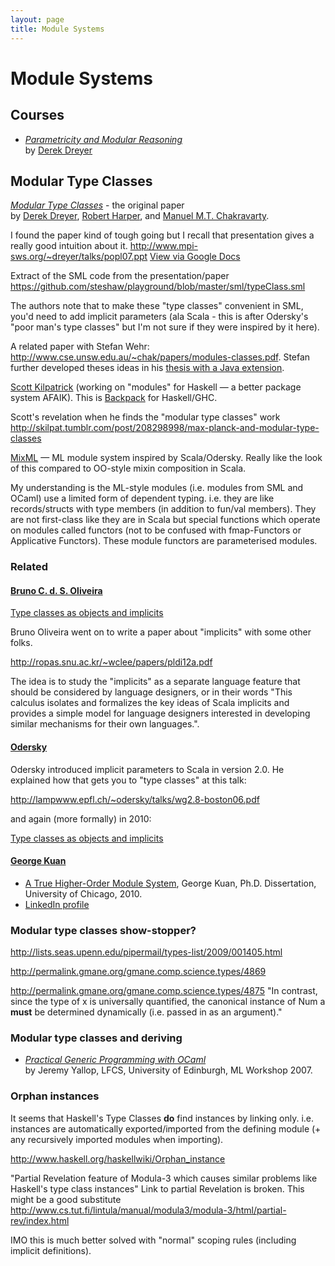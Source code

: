 ```yaml
---
layout: page
title: Module Systems
---
```


# Module Systems


## Courses

- [_Parametricity and Modular Reasoning_](https://wiki.mpi-sws.org/star/paramore)  
  by [Derek Dreyer][dreyer]


## Modular Type Classes

[_Modular Type Classes_](http://www.cse.unsw.edu.au/~chak/papers/DHC07.html) - the original paper  
by [Derek Dreyer][dreyer], [Robert Harper][harper], and [Manuel M.T. Chakravarty][chak].

I found the paper kind of tough going but I recall that presentation gives a
really good intuition about it.
<http://www.mpi-sws.org/~dreyer/talks/popl07.ppt>
[View via Google Docs](https://docs.google.com/viewer?url=www.mpi-sws.org/~dreyer/talks/popl07.ppt)

Extract of the SML code from the presentation/paper
<https://github.com/steshaw/playground/blob/master/sml/typeClass.sml>

The authors note that to make these "type classes" convenient in SML,
you'd need to add implicit parameters (ala Scala - this is after
Odersky's "poor man's type classes" but I'm not sure if they were
inspired by it here).

A related paper with Stefan Wehr:
<http://www.cse.unsw.edu.au/~chak/papers/modules-classes.pdf>. Stefan
further developed theses ideas in his [thesis with a Java extension][wehr].

[Scott Kilpatrick][skilpat] (working on "modules" for Haskell — a better package
system AFAIK). This is [Backpack](http://plv.mpi-sws.org/backpack/) for
Haskell/GHC.

Scott's revelation when he finds the "modular type classes" work
<http://skilpat.tumblr.com/post/208298998/max-planck-and-modular-type-classes>

[MixML](http://www.mpi-sws.org/~rossberg/mixml/) — ML module system inspired by
Scala/Odersky. Really like the look of this compared to OO-style mixin
composition in Scala.

My understanding is the ML-style modules (i.e. modules from SML and
OCaml) use a limited form of dependent typing. i.e. they are like
records/structs with type members (in addition to fun/val members). They
are not first-class like they are in Scala but special functions which
operate on modules called functors (not to be confused with
fmap-Functors or Applicative Functors). These module functors are
parameterised modules.


### Related


#### [Bruno C. d. S. Oliveira][oliveira]

[Type classes as objects and implicits][tcoi]

Bruno Oliveira went on to write a paper about "implicits" with some
other folks.

<http://ropas.snu.ac.kr/~wclee/papers/pldi12a.pdf>

The idea is to study the "implicits" as a separate language feature that
should be considered by language designers, or in their words "This
calculus isolates and formalizes the key ideas of Scala implicits and
provides a simple model for language designers interested in developing
similar mechanisms for their own languages.".


#### [Odersky][odersky]

Odersky introduced implicit parameters to Scala in version 2.0.
He explained how that gets you to "type classes" at this talk:

  <http://lampwww.epfl.ch/~odersky/talks/wg2.8-boston06.pdf>

and again (more formally) in 2010:

  [Type classes as objects and implicits][tcoi]


#### [George Kuan][kuan]

-   [A True Higher-Order Module System](http://smlnj-gforge.cs.uchicago.edu/scm/viewvc.php/*checkout*/papers/hofsem/dissertation/kuan-dissertation.pdf?root=smlnj),
    George Kuan, Ph.D. Dissertation, University of Chicago, 2010.
-   [LinkedIn profile](http://www.linkedin.com/pub/george-kuan/6/672/324)

### Modular type classes show-stopper?

<http://lists.seas.upenn.edu/pipermail/types-list/2009/001405.html>

<http://permalink.gmane.org/gmane.comp.science.types/4869>

<http://permalink.gmane.org/gmane.comp.science.types/4875> "In contrast,
since the type of x is universally quantified, the canonical instance of
Num a **must** be determined dynamically (i.e. passed in as an
argument)."


### Modular type classes and deriving

- [_Practical Generic Programming with OCaml_](http://research.microsoft.com/en-us/um/people/crusso/ml2007/slides/yallop-ml07.pdf)  
  by Jeremy Yallop, LFCS, University of Edinburgh, ML Workshop 2007.


### Orphan instances

It seems that Haskell's Type Classes **do** find instances by linking
only. i.e. instances are automatically exported/imported from the
defining module (+ any recursively imported modules when importing).

<http://www.haskell.org/haskellwiki/Orphan_instance>

"Partial Revelation feature of Modula-3 which causes similar problems
like Haskell's type class instances" Link to partial Revelation is
broken. This might be a good substitute
<http://www.cs.tut.fi/lintula/manual/modula3/modula-3/html/partial-rev/index.html>

IMO this is much better solved with "normal" scoping rules (including
implicit definitions).

[dreyer]: http://www.mpi-sws.org/~dreyer/
[harper]: https://www.cs.cmu.edu/~rwh/
[chak]: http://justtesting.org/
[wehr]: http://www.stefanwehr.de/
[skilpat]: http://www.mpi-sws.org/~skilpat/
[oliveira]: https://i.cs.hku.hk/~bruno/
[odersky]: https://lampwww.epfl.ch/~odersky/
[kuan]: https://people.cs.uchicago.edu/~gkuan/
[tcoi]: https://i.cs.hku.hk/~bruno/papers/TypeClasses.pdf
